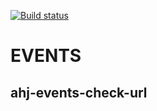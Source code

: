 [![Build status](https://ci.appveyor.com/api/projects/status/5c2xupbioeecsx8i/branch/main?svg=true)](https://ci.appveyor.com/project/borison4ik/ahj-events-check-url/branch/main)

# EVENTS

## ahj-events-check-url
